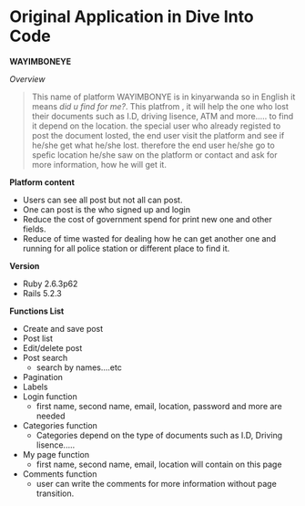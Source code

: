 # Original Application in Dive Into Code #

**WAYIMBONEYE**

*Overview*

 >This name of platform WAYIMBONYE is in kinyarwanda so in English it means *did u find for me?*. This platfrom , it will help the one who lost their documents such as I.D, driving lisence, ATM and more.....  to find it depend on the location.
 >the special user who already registed to post the document losted, the end user visit the platform and see if he/she get what he/she lost. therefore the end user he/she go to spefic location he/she saw on the platform or contact and ask for more information, how he will get it.

 **Platform content**
-	Users can see all post but not all can post.
-	One can post is the who signed up and login
-	Reduce the cost of government spend for print new one and other fields.
-	Reduce of time wasted for dealing how he can get another one and running for all police station or different place to find it.
 
**Version**

- Ruby 2.6.3p62 
- Rails 5.2.3

**Functions List**

-	Create and save post 
-	Post list
-	Edit/delete post
-	Post search
     - search by names....etc
-	Pagination 
-	Labels
-	Login function 
    - first name, second name, email, location, password and more are needed
-	Categories function 
    - Categories depend on the type of documents such as I.D, Driving lisence..... 
-	My page function 
    - first name, second name, email, location will contain on this page
-	Comments function 
    - user can write the comments for more information without page transition.



